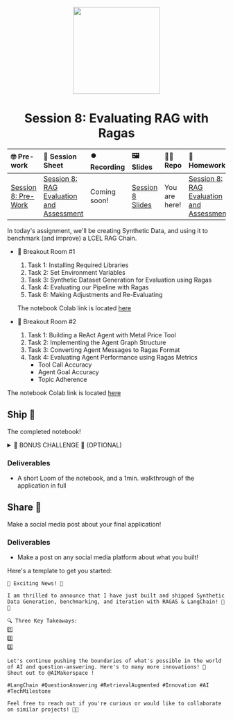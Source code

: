 
<p align = "center" draggable=”false” ><img src="https://github.com/AI-Maker-Space/LLM-Dev-101/assets/37101144/d1343317-fa2f-41e1-8af1-1dbb18399719" 
     width="200px"
     height="auto"/>
</p>

## <h1 align="center" id="heading">Session 8: Evaluating RAG with Ragas</h1>

| 🤓 Pre-work | 📰 Session Sheet | ⏺️ Recording     | 🖼️ Slides        | 👨‍💻 Repo         | 📝 Homework      | 📁 Feedback       |
|:-----------------|:-----------------|:-----------------|:-----------------|:-----------------|:-----------------|:-----------------|
| [Session 8: Pre-Work](https://www.notion.so/Session-8-RAG-Evaluation-and-Assessment-1c8cd547af3d81d08f7cf5521d0253bb?pvs=4#1c8cd547af3d816583d6c23183b6f87f) | [Session 8: RAG Evaluation and Assessment](https://www.notion.so/Session-8-RAG-Evaluation-and-Assessment-1c8cd547af3d81d08f7cf5521d0253bb) | Coming soon! | [Session 8 Slides](https://www.canva.com/design/DAGjadKGqcw/0Gff9K2EwbOb3lX14un3uw/edit?utm_content=DAGjadKGqcw&utm_campaign=designshare&utm_medium=link2&utm_source=sharebutton) | You are here! | [Session 8: RAG Evaluation and Assessment](https://forms.gle/ujAQLqx2ZHMWTUH79) | [AIE6 Feedback 4/24](https://forms.gle/wA7p89e6svCgjtr58) |

In today's assignment, we'll be creating Synthetic Data, and using it to benchmark (and improve) a LCEL RAG Chain.

- 🤝 Breakout Room #1
  1. Task 1: Installing Required Libraries
  2. Task 2: Set Environment Variables
  3. Task 3: Synthetic Dataset Generation for Evaluation using Ragas
  4. Task 4: Evaluating our Pipeline with Ragas
  5. Task 6: Making Adjustments and Re-Evaluating

  The notebook Colab link is located [here](https://colab.research.google.com/drive/1-t4POIFJI-SWF1lmoBOPETZZqgWCTV4Y?usp=sharing)

- 🤝 Breakout Room #2
  1. Task 1: Building a ReAct Agent with Metal Price Tool
  2. Task 2: Implementing the Agent Graph Structure
  3. Task 3: Converting Agent Messages to Ragas Format
  4. Task 4: Evaluating Agent Performance using Ragas Metrics
     - Tool Call Accuracy
     - Agent Goal Accuracy  
     - Topic Adherence

The notebook Colab link is located [here](https://colab.research.google.com/drive/1KQm7nA_zTaCyjaAeAacjqanMPv03um7T?usp=sharing)

## Ship 🚢

The completed notebook!

<details>
<summary>🚧 BONUS CHALLENGE 🚧 (OPTIONAL)</summary>

> NOTE: Completing this challenge will provide full marks on the assignment, regardless of the completion of the notebook. You do not need to complete this in the notebook for full marks.

##### **MINIMUM REQUIREMENTS**:

1. Baseline `LangGraph RAG` Application using `NAIVE RETRIEVAL`
2. Baseline Evaluation using `RAGAS METRICS`
  - [Faithfulness](https://docs.ragas.io/en/stable/concepts/metrics/faithfulness.html)
  - [Answer Relevancy](https://docs.ragas.io/en/stable/concepts/metrics/answer_relevance.html)
  - [Context Precision](https://docs.ragas.io/en/stable/concepts/metrics/context_precision.html)
  - [Context Recall](https://docs.ragas.io/en/stable/concepts/metrics/context_recall.html)
  - [Answer Correctness](https://docs.ragas.io/en/stable/concepts/metrics/answer_correctness.html)
3. Implement a `SEMANTIC CHUNKING STRATEGY`.
4. Create an `LangGraph RAG` Application using `SEMANTIC CHUNKING` with `NAIVE RETRIEVAL`.
5. Compare and contrast results.

##### **SEMANTIC CHUNKING REQUIREMENTS**:

Chunk semantically similar (based on designed threshold) sentences, and then paragraphs, greedily, up to a maximum chunk size. Minimum chunk size is a single sentence.

Have fun!
</details>

### Deliverables

- A short Loom of the notebook, and a 1min. walkthrough of the application in full

## Share 🚀

Make a social media post about your final application!

### Deliverables

- Make a post on any social media platform about what you built!

Here's a template to get you started:

```
🚀 Exciting News! 🚀

I am thrilled to announce that I have just built and shipped Synthetic Data Generation, benchmarking, and iteration with RAGAS & LangChain! 🎉🤖

🔍 Three Key Takeaways:
1️⃣ 
2️⃣ 
3️⃣ 

Let's continue pushing the boundaries of what's possible in the world of AI and question-answering. Here's to many more innovations! 🚀
Shout out to @AIMakerspace !

#LangChain #QuestionAnswering #RetrievalAugmented #Innovation #AI #TechMilestone

Feel free to reach out if you're curious or would like to collaborate on similar projects! 🤝🔥
```
